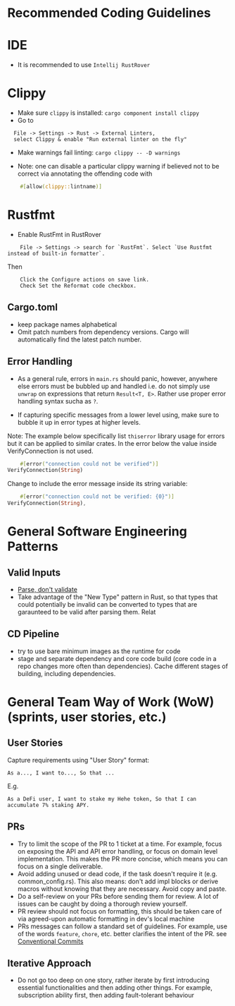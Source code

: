 # Recommended Coding Guidelines

# IDE

- It is recommended to use `Intellij RustRover`

# Clippy

- Make sure `clippy` is installed: `cargo component install clippy`
- Go to

```
  File -> Settings -> Rust -> External Linters, 
  select Clippy & enable "Run external linter on the fly"
```

- Make warnings fail linting:
  `cargo clippy -- -D warnings`

- Note: one can disable a particular clippy warning if believed not to be correct via annotating
  the offending code with

```rust
    #[allow(clippy::lintname)]
```

# Rustfmt

- Enable RustFmt in RustRover

```
    File -> Settings -> search for `RustFmt`. Select `Use Rustfmt instead of built-in formatter`.
```

Then

```
    Click the Configure actions on save link.
    Check Set the Reformat code checkbox.
```

## Cargo.toml

- keep package names alphabetical
- Omit patch numbers from dependency versions. Cargo will automatically find the latest patch number.

## Error Handling

- As a general rule, errors in `main.rs` should panic, however, anywhere else errors must be bubbled up and handled i.e.
  do not simply use `unwrap` on expressions that return `Result<T, E>`. Rather use proper error handling syntax sucha
  as `?`.

- If capturing specific messages from a lower level using, make sure to bubble it up in error types at higher levels.

Note: The example below specifically list `thiserror` library usage for errors but it can be applied to similar crates.
In the error below the value inside VerifyConnection is not used.

```rust
    #[error("connection could not be verified")]
VerifyConnection(String)
```

Change to include the error message inside its string variable:

```rust
    #[error("connection could not be verified: {0}")]
VerifyConnection(String),
```
# General Software Engineering Patterns
## Valid Inputs
- [Parse, don't validate](https://lexi-lambda.github.io/blog/2019/11/05/parse-don-t-validate/)
- Take advantage of the "New Type" pattern in Rust, so that types that could potentially be invalid can be converted to types
that are garaunteed to be valid after parsing them. Relat

## CD Pipeline
- try to use bare minimum images as the runtime for code
- stage and separate dependency and core code build (core code in a repo changes more often than dependencies).
Cache different stages of building, including dependencies.

  
# General Team Way of Work (WoW) (sprints, user stories, etc.)

## User Stories

Capture requirements using "User Story" format:

```
As a..., I want to..., So that ...
```

E.g.

```
As a DeFi user, I want to stake my Hehe token, So that I can accumulate 7% staking APY.
```

## PRs

- Try to limit the scope of the PR to 1 ticket at a time. For example, focus on exposing the API and API error handling,
  or focus on domain level implementation. This makes the PR more concise, which means you can focus on a single
  deliverable.
- Avoid adding unused or dead code, if the task doesn't require it (e.g. common_config.rs). This also means: don't add
  impl blocks or derive macros without knowing that they are necessary. Avoid copy and paste.
- Do a self-review on your PRs before sending them for review. A lot of issues can be caught by doing a thorough review
  yourself.
- PR review should not focus on formatting, this should be taken care of via agreed-upon automatic formatting in
  dev's local machine
- PRs messages can follow a standard set of guidelines. For example, use of the words `feature`, `chore`, etc. better
  clarifies the intent of the PR.
  see [Conventional Commits](https://www.conventionalcommits.org/en/v1.0.0-beta.2/)
  
## Iterative Approach

- Do not go too deep on one story, rather iterate by first introducing essential functionalities
  and then adding other things. For example, subscription ability first, then adding fault-tolerant behaviour


